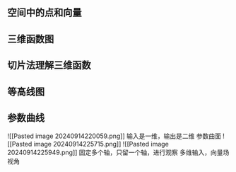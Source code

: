 ## 空间中的点和向量
## 三维函数图
## 切片法理解三维函数
## 等高线图
## 参数曲线
![[Pasted image 20240914220059.png]]
输入是一维，输出是二维
参数曲面
![[Pasted image 20240914225715.png]]
![[Pasted image 20240914225949.png]]
固定多个轴，只留一个轴，进行观察
多维输入，向量场视角